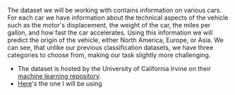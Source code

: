 The dataset we will be working with contains information on various cars. For each car we have information about the technical aspects of the vehicle such as the motor's displacement, the weight of the car, the miles per gallon, and how fast the car accelerates. Using this information we will predict the origin of the vehicle, either North America, Europe, or Asia. We can see, that unlike our previous classification datasets, we have three categories to choose from, making our task slightly more challenging.

* The dataset is hosted by the University of California Irvine on their [machine learning repository](https://archive.ics.uci.edu/ml/datasets/Auto+MPG).
* [Here](https://archive.ics.uci.edu/ml/machine-learning-databases/auto-mpg/auto-mpg.data)'s the one I will be using
